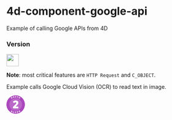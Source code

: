 # 4d-component-google-api
Example of calling Google APIs from 4D

### Version

<img src="https://cloud.githubusercontent.com/assets/1725068/18940648/2192ddba-8645-11e6-864d-6d5692d55717.png" width="32" height="32" />

**Note**: most critical features are ``HTTP Request`` and ``C_OBJECT``.

Example calls Google Cloud Vision (OCR) to read text in image.

<?xml version="1.0" encoding="utf-8"?>
<!-- Generator: Adobe Illustrator 18.0.0, SVG Export Plug-In . SVG Version: 6.00 Build 0)  -->
<!DOCTYPE svg PUBLIC "-//W3C//DTD SVG 1.1//EN" "http://www.w3.org/Graphics/SVG/1.1/DTD/svg11.dtd">
<svg version="1.1" id="Layer_1" xmlns:sketch="http://www.bohemiancoding.com/sketch/ns"
	 xmlns="http://www.w3.org/2000/svg" xmlns:xlink="http://www.w3.org/1999/xlink" x="0px" y="0px" width="49px" height="49px" xml:space="preserve">
<path id="Fill-7" sketch:type="MSShapeGroup" fill="#AB47BC" d="M24,0C10.7,0,0,10.7,0,24s10.7,24,24,24s24-10.7,24-24S37.3,0,24,0"
	/>
<path id="Fill-8" sketch:type="MSShapeGroup" fill="#BA68C8" d="M40.5,24c0,9.1-7.4,16.5-16.5,16.5S7.5,33.1,7.5,24S14.9,7.5,24,7.5
	S40.5,14.9,40.5,24"/>
<path id="Fill-9" sketch:type="MSShapeGroup" fill="#FFFFFF" d="M31,34H17v-4l4.7-4.6c1.4-1.5,2.3-2.5,2.7-3c0.4-0.5,0.7-1,0.9-1.4
	c0.2-0.4,0.3-0.8,0.3-1.2c0-0.5-0.2-0.9-0.5-1.2c-0.3-0.3-0.8-0.5-1.4-0.5c-0.6,0-1.3,0.2-1.9,0.5c-0.6,0.4-1.4,0.9-2.2,1.6l-3-3.5
	c1-0.9,1.9-1.6,2.6-2c0.7-0.4,1.5-0.7,2.3-0.9c0.8-0.2,1.8-0.3,2.8-0.3c1.3,0,2.5,0.2,3.5,0.7c1,0.5,1.8,1.1,2.4,2
	C30.7,17,31,18,31,19c0,0.8-0.1,1.5-0.3,2.2c-0.2,0.7-0.5,1.3-0.9,2c-0.4,0.6-1,1.3-1.6,2c-0.7,0.7-2.1,2.1-4.3,4.1v0.1H31V34"/>
<path id="Fill-10" sketch:type="MSShapeGroup" fill="#FFFFFF" d="M33.2,3.8l0.9,0.5l-0.7,1.2l1,0.6l0.7-1.2l0.9,0.5l-1.9,3.3
	l-0.9-0.5l0.8-1.4l-1-0.6l-0.8,1.4l-0.9-0.5L33.2,3.8"/>
<path id="Fill-11" sketch:type="MSShapeGroup" fill="#FFFFFF" d="M28.1,2.1l2.8,0.8l-0.2,0.8l-0.9-0.2L29,6.4l-1-0.3l0.8-2.9L27.9,3
	L28.1,2.1"/>
<path id="Fill-12" sketch:type="MSShapeGroup" fill="#FFFFFF" d="M22.3,1.7l1,0l0,2.2c0,0.3,0,0.5,0.1,0.6c0.1,0.1,0.2,0.2,0.4,0.2
	c0.2,0,0.4-0.1,0.5-0.2s0.1-0.3,0.2-0.6l0-2.2l1,0l0,2.3c0,0.5-0.2,0.9-0.4,1.2c-0.3,0.3-0.7,0.4-1.2,0.4c-0.5,0-0.9-0.1-1.2-0.4
	c-0.3-0.3-0.4-0.7-0.4-1.2L22.3,1.7"/>
<path id="Fill-13" sketch:type="MSShapeGroup" fill="#FFFFFF" d="M14.2,44.2l-0.9-0.5l0.7-1.2l-1-0.6l-0.7,1.2l-0.9-0.5l1.9-3.3
	l0.9,0.5l-0.8,1.4l1,0.6l0.8-1.4l0.9,0.5L14.2,44.2"/>
<path id="Fill-14" sketch:type="MSShapeGroup" fill="#FFFFFF" d="M19.3,45.9l-2.8-0.8l0.2-0.8l0.9,0.2l0.8-2.9l1,0.3l-0.8,2.9
	l0.9,0.2L19.3,45.9"/>
<path id="Fill-15" sketch:type="MSShapeGroup" fill="#FFFFFF" d="M25.1,46.3l-1,0l0-2.2c0-0.3,0-0.5-0.1-0.6
	c-0.1-0.1-0.2-0.2-0.4-0.2c-0.2,0-0.4,0.1-0.5,0.2c-0.1,0.1-0.1,0.3-0.2,0.6l0,2.2l-1,0l0-2.3c0-0.5,0.2-0.9,0.4-1.2
	c0.3-0.3,0.7-0.4,1.2-0.4c0.5,0,0.9,0.1,1.2,0.4c0.3,0.3,0.4,0.7,0.4,1.2L25.1,46.3"/>
<path id="Fill-16" sketch:type="MSShapeGroup" fill="#FFFFFF" d="M29.1,41.6l0,0.7l-1.2,0.3L27.5,42l-1.1,0.3l2.2,3.4l1.3-0.3l0.2-4
	L29.1,41.6L29.1,41.6z M28.9,44.5c-0.1-0.2-0.2-0.4-0.3-0.5l-0.3-0.6l0.8-0.2c0,0.6,0,1,0,1.2c0,0.2,0,0.4,0,0.5
	C29.1,44.9,29,44.7,28.9,44.5L28.9,44.5z"/>
<path id="Fill-17" sketch:type="MSShapeGroup" fill="#FFFFFF" d="M35.5,40.7c-0.3-0.6-0.7-0.9-1.2-1c-0.4-0.1-0.9,0-1.4,0.3
	c-0.5,0.3-0.8,0.7-1,1.1c-0.1,0.4,0,1,0.3,1.5c0.3,0.6,0.7,0.9,1.1,1c0.4,0.1,0.9,0,1.5-0.3c0.5-0.3,0.8-0.7,0.9-1.1
	C35.9,41.7,35.8,41.2,35.5,40.7L35.5,40.7z M34.4,42.6c-0.2,0.1-0.4,0.1-0.6,0.1c-0.2-0.1-0.4-0.3-0.6-0.6c-0.2-0.3-0.3-0.6-0.3-0.8
	c0-0.2,0.1-0.4,0.4-0.5c0.4-0.3,0.9-0.1,1.2,0.6C34.9,41.9,34.9,42.3,34.4,42.6L34.4,42.6z"/>
<path id="Fill-18" sketch:type="MSShapeGroup" fill="#FFFFFF" d="M15.1,5.5c-0.3-0.6-0.7-0.9-1.1-1c-0.4-0.1-0.9,0-1.5,0.3
	C12,5,11.7,5.4,11.6,5.8c-0.1,0.5,0,1,0.3,1.5c0.3,0.6,0.7,0.9,1.2,1c0.4,0.1,0.9,0,1.4-0.3C15,7.8,15.4,7.4,15.5,7
	C15.6,6.5,15.5,6,15.1,5.5L15.1,5.5z M14.1,7.4c-0.4,0.3-0.9,0.1-1.2-0.6c-0.4-0.6-0.3-1.1,0.1-1.4c0.2-0.1,0.4-0.1,0.6-0.1
	C13.8,5.5,14,5.7,14.2,6c0.2,0.3,0.3,0.6,0.3,0.8C14.4,7,14.3,7.2,14.1,7.4L14.1,7.4z"/>
<path id="Fill-19" sketch:type="MSShapeGroup" fill="#FFFFFF" d="M18.8,2.3l-1.3,0.3l-0.2,4l1.1-0.3l0-0.7l1.2-0.3L19.9,6L21,5.7
	L18.8,2.3L18.8,2.3z M18.3,4.8c0-0.6,0-1,0-1.2c0-0.2,0-0.4,0-0.4c0,0.1,0.1,0.2,0.2,0.4c0.1,0.2,0.2,0.4,0.3,0.5l0.3,0.6L18.3,4.8
	L18.3,4.8z"/>
</svg>
